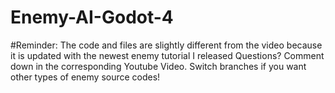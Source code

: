 # Enemy-AI-Godot-4

#Reminder: The code and files are slightly different from the video because it is updated with the newest enemy tutorial I released Questions? Comment down in the corresponding Youtube Video. Switch branches if you want other types of enemy source codes!
